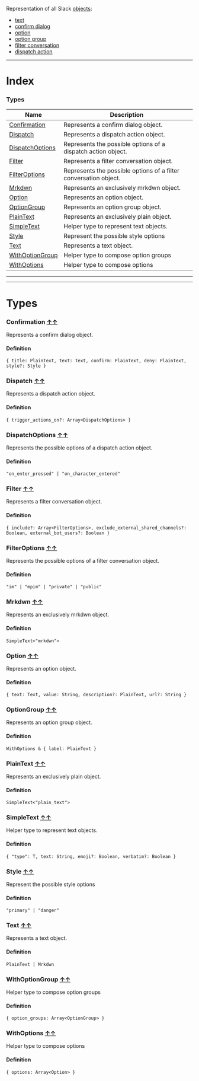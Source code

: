 Representation of all Slack [objects](https://api.slack.com/reference/block-kit/composition-objects):

- [text](https://api.slack.com/reference/block-kit/composition-objects#text)
- [confirm dialog](https://api.slack.com/reference/block-kit/composition-objects#confirm)
- [option](https://api.slack.com/reference/block-kit/composition-objects#option)
- [option group](https://api.slack.com/reference/block-kit/composition-objects#option_group)
- [filter conversation](https://api.slack.com/reference/block-kit/composition-objects#filter_conversations)
- [dispatch action](https://api.slack.com/reference/block-kit/composition-objects#dispatch_action_config)

__________________________________________

# Index




### Types
| Name | Description|
|------|------------|
|[Confirmation](#confirmation- ) | Represents a confirm dialog object.|
|[Dispatch](#dispatch- ) | Represents a dispatch action object.|
|[DispatchOptions](#dispatchoptions- ) | Represents the possible options of a dispatch action object.|
|[Filter](#filter- ) | Represents a filter conversation object.|
|[FilterOptions](#filteroptions- ) | Represents the possible options of a filter conversation object.|
|[Mrkdwn](#mrkdwn- ) | Represents an exclusively mrkdwn object.|
|[Option](#option- ) | Represents an option object.|
|[OptionGroup](#optiongroup- ) | Represents an option group object.|
|[PlainText](#plaintext- ) | Represents an exclusively plain object.|
|[SimpleText](#simpletext- ) | Helper type to represent text objects.|
|[Style](#style- ) | Represent the possible style options|
|[Text](#text- ) | Represents a text object.|
|[WithOptionGroup](#withoptiongroup- ) | Helper type to compose option groups|
|[WithOptions](#withoptions- ) | Helper type to compose options|







__________________________________________





__________________________________________

# Types

### **Confirmation** [↑↑](#index )
Represents a confirm dialog object.

#### Definition

```dataweave
{ title: PlainText, text: Text, confirm: PlainText, deny: PlainText, style?: Style }
```


### **Dispatch** [↑↑](#index )
Represents a dispatch action object.

#### Definition

```dataweave
{ trigger_actions_on?: Array<DispatchOptions> }
```


### **DispatchOptions** [↑↑](#index )
Represents the possible options of a dispatch action object.

#### Definition

```dataweave
"on_enter_pressed" | "on_character_entered"
```


### **Filter** [↑↑](#index )
Represents a filter conversation object.

#### Definition

```dataweave
{ include?: Array<FilterOptions>, exclude_external_shared_channels?: Boolean, external_bot_users?: Boolean }
```


### **FilterOptions** [↑↑](#index )
Represents the possible options of a filter conversation object.

#### Definition

```dataweave
"im" | "mpim" | "private" | "public"
```


### **Mrkdwn** [↑↑](#index )
Represents an exclusively mrkdwn object.

#### Definition

```dataweave
SimpleText<"mrkdwn">
```


### **Option** [↑↑](#index )
Represents an option object.

#### Definition

```dataweave
{ text: Text, value: String, description?: PlainText, url?: String }
```


### **OptionGroup** [↑↑](#index )
Represents an option group object.

#### Definition

```dataweave
WithOptions & { label: PlainText }
```


### **PlainText** [↑↑](#index )
Represents an exclusively plain object.

#### Definition

```dataweave
SimpleText<"plain_text">
```


### **SimpleText** [↑↑](#index )
Helper type to represent text objects.

#### Definition

```dataweave
{ "type": T, text: String, emoji?: Boolean, verbatim?: Boolean }
```


### **Style** [↑↑](#index )
Represent the possible style options

#### Definition

```dataweave
"primary" | "danger"
```


### **Text** [↑↑](#index )
Represents a text object.

#### Definition

```dataweave
PlainText | Mrkdwn
```


### **WithOptionGroup** [↑↑](#index )
Helper type to compose option groups

#### Definition

```dataweave
{ option_groups: Array<OptionGroup> }
```


### **WithOptions** [↑↑](#index )
Helper type to compose options

#### Definition

```dataweave
{ options: Array<Option> }
```




